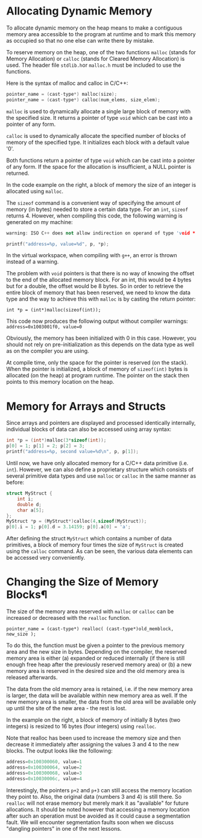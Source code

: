 # Allocating Dynamic Memory
To allocate dynamic memory on the heap means to make a contiguous memory area accessible to the program at runtime and to mark this memory as occupied so that no one else can write there by mistake.

To reserve memory on the heap, one of the two functions `malloc` (stands for Memory Allocation) or `calloc` (stands for Cleared Memory Allocation) is used. The header file `stdlib.h`or `malloc.h` must be included to use the functions.

Here is the syntax of malloc and calloc in C/C++:

```c++
pointer_name = (cast-type*) malloc(size);
pointer_name = (cast-type*) calloc(num_elems, size_elem);
```
`malloc` is used to dynamically allocate a single large block of memory with the specified size. It returns a pointer of type `void` which can be cast into a pointer of any form.

`calloc` is used to dynamically allocate the specified number of blocks of memory of the specified type. It initializes each block with a default value '0'.

Both functions return a pointer of type `void` which can be cast into a pointer of any form. If the space for the allocation is insufficient, a NULL pointer is returned.

In the code example on the right, a block of memory the size of an integer is allocated using `malloc`.

The `sizeof` command is a convenient way of specifying the amount of memory (in bytes) needed to store a certain data type. For an `int`, `sizeof` returns 4. However, when compiling this code, the following warning is generated on my machine:

```c++
warning: ISO C++ does not allow indirection on operand of type 'void *' [-Wvoid-ptr-dereference]

printf("address=%p, value=%d", p, *p);
```
In the virtual workspace, when compiling with `g++`, an error is thrown instead of a warning.

The problem with `void` pointers is that there is no way of knowing the offset to the end of the allocated memory block. For an int, this would be 4 bytes but for a double, the offset would be 8 bytes. So in order to retrieve the entire block of memory that has been reserved, we need to know the data type and the way to achieve this with `malloc` is by casting the return pointer:

`int *p = (int*)malloc(sizeof(int));`

This code now produces the following output without compiler warnings: `address=0x1003001f0, value=0`

Obviously, the memory has been initialized with 0 in this case. However, you should not rely on pre-initialization as this depends on the data type as well as on the compiler you are using.

At compile time, only the space for the pointer is reserved (on the stack). When the pointer is initialized, a block of memory of `sizeof(int)` bytes is allocated (on the heap) at program runtime. The pointer on the stack then points to this memory location on the heap.

# Memory for Arrays and Structs
Since arrays and pointers are displayed and processed identically internally, individual blocks of data can also be accessed using array syntax:
```c++
int *p = (int*)malloc(3*sizeof(int));
p[0] = 1; p[1] = 2; p[2] = 3;
printf("address=%p, second value=%d\n", p, p[1]);
```
Until now, we have only allocated memory for a C/C++ data primitive (i.e. `int`). However, we can also define a proprietary structure which consists of several primitive data types and use `malloc` or `calloc` in the same manner as before:

```c++
struct MyStruct {
    int i;
    double d;
    char a[5];
};
MyStruct *p = (MyStruct*)calloc(4,sizeof(MyStruct));
p[0].i = 1; p[0].d = 3.14159; p[0].a[0] = 'a';
```
After defining the struct `MyStruct` which contains a number of data primitives, a block of memory four times the size of `MyStruct` is created using the `calloc` command. As can be seen, the various data elements can be accessed very conveniently.

# Changing the Size of Memory Blocks¶
The size of the memory area reserved with `malloc` or `calloc` can be increased or decreased with the `realloc` function.

`pointer_name = (cast-type*) realloc( (cast-type*)old_memblock, new_size );`

To do this, the function must be given a pointer to the previous memory area and the new size in bytes. Depending on the compiler, the reserved memory area is either (a) expanded or reduced internally (if there is still enough free heap after the previously reserved memory area) or (b) a new memory area is reserved in the desired size and the old memory area is released afterwards.

The data from the old memory area is retained, i.e. if the new memory area is larger, the data will be available within new memory area as well. If the new memory area is smaller, the data from the old area will be available only up until the site of the new area - the rest is lost.

In the example on the right, a block of memory of initially 8 bytes (two integers) is resized to 16 bytes (four integers) using `realloc`.

Note that realloc has been used to increase the memory size and then decrease it immediately after assigning the values 3 and 4 to the new blocks. The output looks like the following:

```c++
address=0x100300060, value=1
address=0x100300064, value=2
address=0x100300068, value=3
address=0x10030006c, value=4
```
Interestingly, the pointers `p+2` and `p+3` can still access the memory location they point to. Also, the original data (numbers 3 and 4) is still there. So `realloc` will not erase memory but merely mark it as "available" for future allocations. It should be noted however that accessing a memory location after such an operation must be avoided as it could cause a segmentation fault. We will encounter segmentation faults soon when we discuss "dangling pointers" in one of the next lessons.
